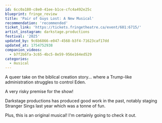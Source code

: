 ```yaml
---
id: 6cc0a180-c8e0-41ee-b1ce-cfc4a492e25c
blueprint: fringe_review
title: 'Pair of Guys Lost: A New Musical'
recommendation: 'recommended'
ticket_link: 'https://tickets.fringetheatre.ca/event/601:6715/'
artist_instagram: darkstage.productions
festival: '2025'
updated_by: 9c6b6866-e047-4568-b3f4-71623caf17dd
updated_at: 1754752938
companion_videos:
  - b7f2b6fa-3c65-4bc5-8e59-956e164ed529
categories:
  - musical
---
```

A queer take on the biblical creation story... where a Trump-like administration struggles to control Eden.

A very risky premise for the show!

Darkstage productions has produced good work in the past, notably staging Stranger Sings last year which was a tonne of fun.

Plus, this is an original musical! I'm certainly going to check it out.
